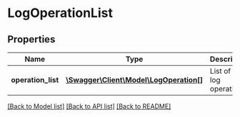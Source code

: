 # LogOperationList

## Properties
Name | Type | Description | Notes
------------ | ------------- | ------------- | -------------
**operation_list** | [**\Swagger\Client\Model\LogOperation[]**](LogOperation.md) | List of all log operations | 

[[Back to Model list]](../README.md#documentation-for-models) [[Back to API list]](../README.md#documentation-for-api-endpoints) [[Back to README]](../README.md)


